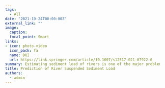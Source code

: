 ```yaml
---
tags:
  - All
date: "2021-10-24T00:00:00Z"
external_link: ""
image:
  caption: 
  focal_point: Smart
links:
- icon: photo-video
  icon_pack: fa
  name: DOI
  url: https://link.springer.com/article/10.1007/s12517-021-07922-6
summary: Estimating sediment load of rivers is one of the major problems in river engineering that has been using various data mining algorithms and variables. This study investigates the usefulness of geo-morphometric factors and machine learning models for predicting suspended sediment load in several river basins.
title: Prediction of River Suspended Sediment Load
authors: 
  - admin
---
```

